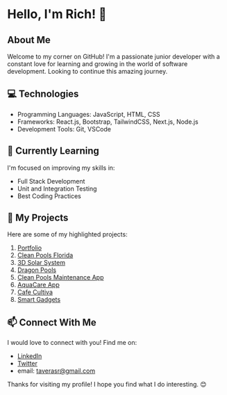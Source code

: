 
# Hello, I'm Rich! 👋

## About Me

Welcome to my corner on GitHub! I'm a passionate junior developer with a constant love for learning and growing in the world of software development. Looking to continue this amazing journey.

## 💻 Technologies

- Programming Languages: JavaScript, HTML, CSS
- Frameworks: React.js, Bootstrap, TailwindCSS, Next.js, Node.js
- Development Tools: Git, VSCode

## 🌱 Currently Learning

I'm focused on improving my skills in:

- Full Stack Development
- Unit and Integration Testing
- Best Coding Practices

## 🚀 My Projects

Here are some of my highlighted projects:

1. [Portfolio](https://my-portfolio-flax-iota.vercel.app/)
2. [Clean Pools Florida](https://clean-pools-florida.vercel.app/)
3. [3D Solar System](https://3-d-solar-system-virid.vercel.app)
4. [Dragon Pools](https://dragonpools.vercel.app/)
5. [Clean Pools Maintenance App](https://rich-taveras.github.io/cleanpoolsapp)
6. [AquaCare App](https://aqua-care-app.vercel.app/)
7. [Cafe Cultiva](https://cafe-cultiva.vercel.app/)
8. [Smart Gadgets](https://smart-gadgets.vercel.app/)


## 📫 Connect With Me

I would love to connect with you! Find me on:

- [LinkedIn](https://www.linkedin.com/in/richard-taveras-988842174/)
- [Twitter](http://twitter.com/taverasr)
- email: taverasr@gmail.com

Thanks for visiting my profile! I hope you find what I do interesting. 😊
